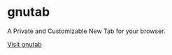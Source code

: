 # gnutab
A Private and Customizable New Tab for your browser.

[Visit gnutab](https://dogo6647.github.io/gnutab)
